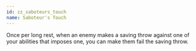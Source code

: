 ```yaml
---
id: zz_saboteurs_touch
name: Saboteur's Touch
---
```

Once per long rest, when an enemy makes a saving throw against one of your abilities that imposes one, you can make them fail the saving throw.